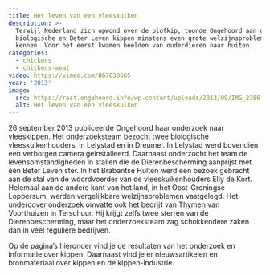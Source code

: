 ```yaml
---
title: Het leven van een vleeskuiken
description: >-
  Terwijl Nederland zich opwond over de plofkip, toonde Ongehoord aan dat
  biologische en Beter Leven kippen minstens even grote welzijnsproblemen
  kennen. Voor het eerst kwamen beelden van ouderdieren naar buiten.
categories:
  - chickens
  - chickens-meat
video: https://vimeo.com/867638665
year: '2013'
image:
  src: https://rest.ongehoord.info/wp-content/uploads/2013/09/IMG_2386.jpg
  alt: Het leven van een vleeskuiken
---
```

26 september 2013 publiceerde Ongehoord haar onderzoek naar vleeskippen. Het onderzoeksteam bezocht twee biologische vleeskuikenhouders, in Lelystad en in Dreumel. In Lelystad werd bovendien een verborgen camera geinstalleerd. Daarnaast onderzocht het team de levensomstandigheden in stallen die de Dierenbescherming aanprijst met één Beter Leven ster. In het Brabantse Hulten werd een bezoek gebracht aan de stal van de woordvoerder van de vleeskuikenhouders Elly de Kort. Helemaal aan de andere kant van het land, in het Oost-Groningse Loppersum, werden vergelijkbare welzijnsproblemen vastgelegd. Het undercover onderzoek omvatte ook het bedrijf van Thymen van Voorthuizen in Terschuur. Hij krijgt zelfs twee sterren van de Dierenbescherming, maar het onderzoeksteam zag schokkendere zaken dan in veel reguliere bedrijven.

Op de pagina’s hieronder vind je de resultaten van het onderzoek en informatie over kippen. Daarnaast vind je er nieuwsartikelen en bronmateriaal over kippen en de kippen-industrie.